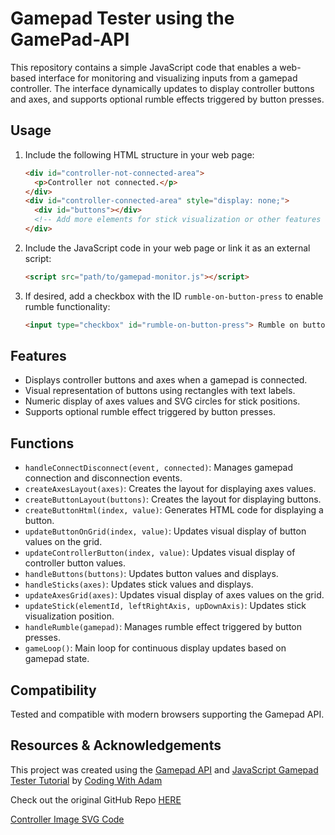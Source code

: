 # Gamepad Tester using the GamePad-API 

This repository contains a simple JavaScript code that enables a web-based interface for monitoring and visualizing inputs from a gamepad controller. The interface dynamically updates to display controller buttons and axes, and supports optional rumble effects triggered by button presses.

## Usage

1. Include the following HTML structure in your web page:

    ```html
    <div id="controller-not-connected-area">
      <p>Controller not connected.</p>
    </div>
    <div id="controller-connected-area" style="display: none;">
      <div id="buttons"></div>
      <!-- Add more elements for stick visualization or other features -->
    </div>
    ```

2. Include the JavaScript code in your web page or link it as an external script:

    ```html
    <script src="path/to/gamepad-monitor.js"></script>
    ```

3. If desired, add a checkbox with the ID `rumble-on-button-press` to enable rumble functionality:

    ```html
    <input type="checkbox" id="rumble-on-button-press"> Rumble on button press
    ```

## Features

- Displays controller buttons and axes when a gamepad is connected.
- Visual representation of buttons using rectangles with text labels.
- Numeric display of axes values and SVG circles for stick positions.
- Supports optional rumble effect triggered by button presses.

## Functions

- `handleConnectDisconnect(event, connected)`: Manages gamepad connection and disconnection events.
- `createAxesLayout(axes)`: Creates the layout for displaying axes values.
- `createButtonLayout(buttons)`: Creates the layout for displaying buttons.
- `createButtonHtml(index, value)`: Generates HTML code for displaying a button.
- `updateButtonOnGrid(index, value)`: Updates visual display of button values on the grid.
- `updateControllerButton(index, value)`: Updates visual display of controller button values.
- `handleButtons(buttons)`: Updates button values and displays.
- `handleSticks(axes)`: Updates stick values and displays.
- `updateAxesGrid(axes)`: Updates visual display of axes values on the grid.
- `updateStick(elementId, leftRightAxis, upDownAxis)`: Updates stick visualization position.
- `handleRumble(gamepad)`: Manages rumble effect triggered by button presses.
- `gameLoop()`: Main loop for continuous display updates based on gamepad state.

## Compatibility

Tested and compatible with modern browsers supporting the Gamepad API.

## Resources & Acknowledgements

This project was created using the [Gamepad API](https://developer.mozilla.org/en-US/docs/Web/API/Gamepad_API) and [JavaScript Gamepad Tester Tutorial](https://www.youtube.com/watch?v=tQyrpcOK6U0&ab_channel=CodingWithAdam) by [Coding With Adam](https://www.youtube.com/@CodingWithAdam)

Check out the original GitHub Repo [HERE](https://github.com/CodingWith-Adam/gamepad-api-simple-game)

[Controller Image SVG Code](https://gist.github.com/CodingWith-Adam/66f62365af3214b9fa7c1342c71264de)